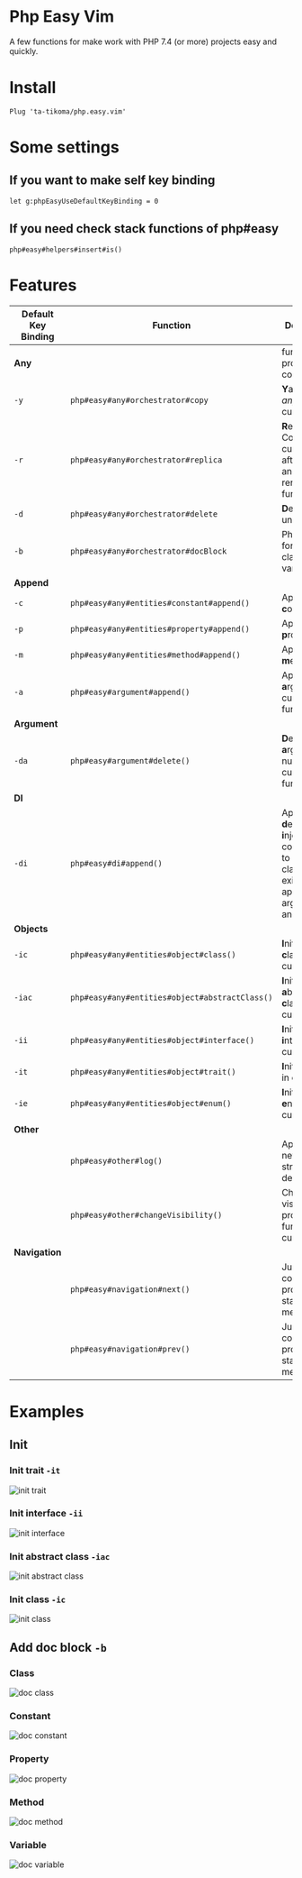 # Php Easy Vim

A few functions for make work with PHP 7.4 (or more) projects easy and quickly.

# Install

```vim
Plug 'ta-tikoma/php.easy.vim'
```

# Some settings

## If you want to make self key binding

```vim
let g:phpEasyUseDefaultKeyBinding = 0
```

## If you need check stack functions of php#easy

```vim
php#easy#helpers#insert#is()
```

# Features

| Default Key Binding | Function  | Description |
| --- | --- | --- |
| **Any**        |                                                | function or property or constant |
| `-y`           | `php#easy#any#orchestrator#copy`               | **Y**ank (copy) *any* under cursor |
| `-r`           | `php#easy#any#orchestrator#replica`            | **R**eplica *any*: Copy under cursor, paste after current and trigger rename function |
| `-d`           | `php#easy#any#orchestrator#delete`             | **D**elete *any* under cursor |
| `-b`           | `php#easy#any#orchestrator#docBlock`           | PhpDoc**B**lock for *any* or class or variable |
| **Append**     |                                                | |
| `-c`           | `php#easy#any#entities#constant#append()`      | Append **c**onstant |
| `-p`           | `php#easy#any#entities#property#append()`      | Append **p**roperty |
| `-m`           | `php#easy#any#entities#method#append()`        | Append **m**ethod |
| `-a`           | `php#easy#argument#append()`                   | Append new **a**rgument in current function |
| **Argument**   |||
| `-da`          | `php#easy#argument#delete()`                   | **D**elete **a**rgument by number in current function |
| **DI**         |||
| `-di`          | `php#easy#di#append()`                         | Append **d**epended **i**njection: add constructor to current class (if not exist), append argument and property |
| **Objects**    |||
| `-ic`          | `php#easy#any#entities#object#class()`         | **I**nitialize **c**lass in current file |
| `-iac`         | `php#easy#any#entities#object#abstractClass()` | **I**nitialize **a**bstract **c**lass in current file |
| `-ii`          | `php#easy#any#entities#object#interface()`     | **I**nitialize **i**nterface in current file |
| `-it`          | `php#easy#any#entities#object#trait()`         | **I**nitialize **t**rait in current file |
| `-ie`          | `php#easy#any#entities#object#enum()`          | **I**nitialize **e**num in current file |
| **Other**      |||
|                | `php#easy#other#log()`                         | Append on new line print structure for debug |
|                | `php#easy#other#changeVisibility()`            | Change visibility property or function on current line |
| **Navigation** |||
|                | `php#easy#navigation#next()`                   | Jump to next constant, property, start or end method |
|                | `php#easy#navigation#prev()`                   | Jump to prev constant, property, start or end method |

# Examples

## Init

### Init trait `-it`
![init trait](https://raw.githubusercontent.com/ta-tikoma/php.easy.vim/with-examples/example/init/trait.gif)

### Init interface `-ii`
![init interface](https://raw.githubusercontent.com/ta-tikoma/php.easy.vim/with-examples/example/init/interface.gif)

### Init abstract class `-iac`
![init abstract class](https://raw.githubusercontent.com/ta-tikoma/php.easy.vim/with-examples/example/init/abstract-class.gif)

### Init class `-ic`
![init class](https://raw.githubusercontent.com/ta-tikoma/php.easy.vim/with-examples/example/init/class.gif)

## Add doc block `-b`

### Class
![doc class](https://raw.githubusercontent.com/ta-tikoma/php.easy.vim/with-examples/example/doc/class.gif)

### Constant
![doc constant](https://raw.githubusercontent.com/ta-tikoma/php.easy.vim/with-examples/example/doc/constant.gif)

### Property
![doc property](https://raw.githubusercontent.com/ta-tikoma/php.easy.vim/with-examples/example/doc/property.gif)

### Method
![doc method](https://raw.githubusercontent.com/ta-tikoma/php.easy.vim/with-examples/example/doc/method.gif)

### Variable
![doc variable](https://raw.githubusercontent.com/ta-tikoma/php.easy.vim/with-examples/example/doc/variable.gif)
